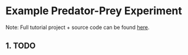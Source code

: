 # Example Predator-Prey Experiment

Note: Full tutorial project + source code can be found [here](https://github.com/thefinnlab/psyanim-core-examples/tree/predator-prey-experiment).

## 1. TODO